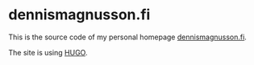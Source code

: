 # dennismagnusson.fi

This is the source code of my personal homepage [dennismagnusson.fi](https://dennismagnusson.fi). 

The site is using [HUGO](https://gohugo.io/).
